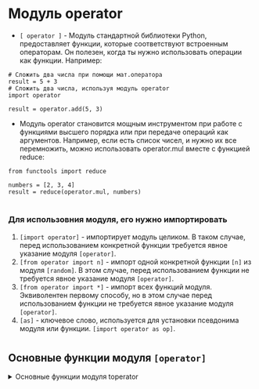 # Модуль operator

- `[ operator ]` - Модуль стандартной библиотеки Python, предоставляет функции, которые соответствуют встроенным операторам. Он полезен, когда ты нужно использовать операции как функции. Например:
```
# Сложить два числа при помощи мат.оператора
result = 5 + 3
# Сложить два числа, используя модуль operator
import operator

result = operator.add(5, 3)
```
- Модуль operator становится мощным инструментом при работе с функциями высшего порядка или при передаче операций как аргументов. Например, если есть список чисел, и нужно их все перемножить, можно использовать operator.mul вместе с функцией reduce:
```
from functools import reduce

numbers = [2, 3, 4]
result = reduce(operator.mul, numbers)
```
#
### Для использовния модуля, его нужно импортировать
 1) `[import operator]` - импортирует модуль целиком. В таком случае, перед использованием конкретной функции требуется явное указание модуля `[operator]`.
 2) `[from operator import n]` - импорт одной конкретной функции `[n]` из модуля `[random]`. В этом случае, перед использованием функции не требуется явное указание модуля `[operator]`.
 3) `[from operator import *]` - импорт всех функций модуля. Эквиволентен первому способу, но в этом случае перед использованием функции не требуется явное указание модуля `[operator]`.
 4) `[as]` - ключевое слово, используется для установки псевдонима модуля или функции. `[import operator as op]`.
#

## Основные функции модуля `[operator]`
<details>
  <summary>Основные функции модуля toperator</summary> 
 
```
1) `[ add(a, b) -> a + b ]`         2. `[ pos(a) -> +a]`
3) `[ sub(a, b) -> a - b]`          4. `[ lt(a, b) -> a < b]`
5) `[ mul(a, b) -> a * b]`          6. `[ le(a, b) -> a <= b]`
7) `[ truediv(a, b) -> a / b]`      8. `[ gt(a, b) -> a > b]`
9) `[ floordiv(a, b) -> a // b]`   10. `[ ge(a, b) -> a >= b]`
11) `[ mod(a, b) -> a % b]`        12. `[ eq(a, b) -> a == b]`
13) `[ pow(a, b) -> a ** b]`       14. `[ ne(a, b) -> a != b]`
15) `[ neg(a) -> -a]`              16. `[ true(obj)]` -> проверка объекта на True
#
17) `[ ]`   18.`[ ]`
#
19) `[ ]`   20. `[ ]`
21) `[ ]`   22. `[ ]`
23) `[ ]`   24. `[ ]`
25) `[ ]`   
```
</details>










  
